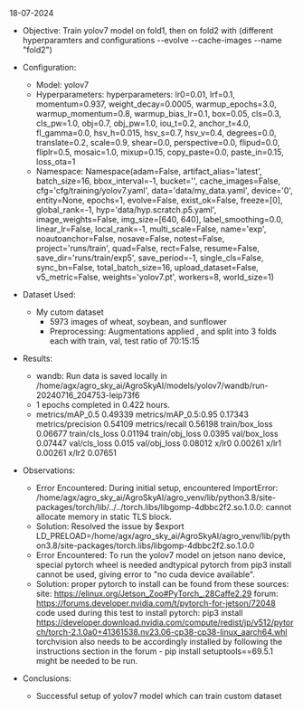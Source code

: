 18-07-2024

- Objective:
  Train yolov7 model on fold1, then on fold2 with (different hyperparamters and configurations --evolve --cache-images --name "fold2")

- Configuration:
  - Model: yolov7
  - Hyperparameters:
    hyperparameters: lr0=0.01, lrf=0.1, momentum=0.937, weight_decay=0.0005, warmup_epochs=3.0, warmup_momentum=0.8, warmup_bias_lr=0.1, box=0.05, cls=0.3, cls_pw=1.0, obj=0.7, obj_pw=1.0, iou_t=0.2, anchor_t=4.0, fl_gamma=0.0, hsv_h=0.015, hsv_s=0.7, hsv_v=0.4, degrees=0.0, translate=0.2, scale=0.9, shear=0.0, perspective=0.0, flipud=0.0, fliplr=0.5, mosaic=1.0, mixup=0.15, copy_paste=0.0, paste_in=0.15, loss_ota=1
  - Namespace:
    Namespace(adam=False, artifact_alias='latest', batch_size=16, bbox_interval=-1, bucket='', cache_images=False, cfg='cfg/training/yolov7.yaml', data='data/my_data.yaml', device='0', entity=None, epochs=1, evolve=False, exist_ok=False, freeze=[0], global_rank=-1, hyp='data/hyp.scratch.p5.yaml', image_weights=False, img_size=[640, 640], label_smoothing=0.0, linear_lr=False, local_rank=-1, multi_scale=False, name='exp', noautoanchor=False, nosave=False, notest=False, project='runs/train', quad=False, rect=False, resume=False, save_dir='runs/train/exp5', save_period=-1, single_cls=False, sync_bn=False, total_batch_size=16, upload_dataset=False, v5_metric=False, weights='yolov7.pt', workers=8, world_size=1)

- Dataset Used:
  - My cutom dataset
    - 5973 images of wheat, soybean, and sunflower
    - Preprocessing: Augmentations applied , and split into 3 folds each with train, val, test ratio of 70:15:15

- Results:
  - wandb: Run data is saved locally in /home/agx/agro_sky_ai/AgroSkyAI/models/yolov7/wandb/run-20240716_204753-leip73f6
  - 1 epochs completed in 0.422 hours.
  - metrics/mAP_0.5 0.49339
    metrics/mAP_0.5:0.95 0.17343
    metrics/precision 0.54109
	metrics/recall 0.56198
	train/box_loss 0.06677
	train/cls_loss 0.01194
	train/obj_loss 0.0395
	  val/box_loss 0.07447
	  val/cls_loss 0.015
	  val/obj_loss 0.08012
	         x/lr0 0.00261
	         x/lr1 0.00261
	         x/lr2 0.07651

- Observations:
  - Error Encountered: During initial setup, encountered ImportError: /home/agx/agro_sky_ai/AgroSkyAI/agro_venv/lib/python3.8/site-packages/torch/lib/../../torch.libs/libgomp-4dbbc2f2.so.1.0.0: cannot allocate memory in static TLS block.
  - Solution: Resolved the issue by $export LD_PRELOAD=/home/agx/agro_sky_ai/AgroSkyAI/agro_venv/lib/python3.8/site-packages/torch.libs/libgomp-4dbbc2f2.so.1.0.0
  - Error Encountered: To run the yolov7 model on jetson nano device, special pytorch wheel is needed andtypical pytorch from pip3 install cannot be used, giving error to "no cuda device available".
  - Solution: proper pytorch to install can be found from these sources:
  	site: https://elinux.org/Jetson_Zoo#PyTorch_.28Caffe2.29
	forum: https://forums.developer.nvidia.com/t/pytorch-for-jetson/72048
	code used during this test to install pytorch: pip3 install https://developer.download.nvidia.com/compute/redist/jp/v512/pytorch/torch-2.1.0a0+41361538.nv23.06-cp38-cp38-linux_aarch64.whl
	torchvision also needs to be accordingly installed by following the instructions section in the forum - pip install setuptools==69.5.1 might be needed to be run.


- Conclusions:
  - Successful setup of yolov7 model which can train custom dataset
 
